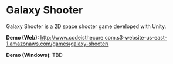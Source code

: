 # Galaxy Shooter
Galaxy Shooter is a 2D space shooter game developed with Unity.

**Demo (Web):** http://www.codeisthecure.com.s3-website-us-east-1.amazonaws.com/games/galaxy-shooter/

**Demo (Windows)**: TBD
